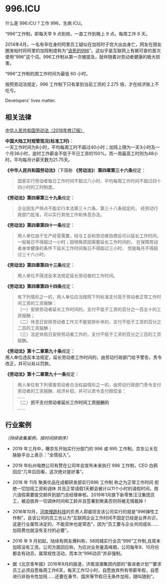996.ICU
===

什么是 996.ICU？工作 996，生病 ICU。

“996”工作制，即每天早 9 点到岗，一直工作到晚上 9 点。每周工作 6 天。

2014年4月，一名有孕在身的阿里员工疑似在加班时子宫大出血身亡，网友在朋友圈发帖时将阿里的加班制度称为“[该死的996](http://bbs.icxo.com/thread-386515-1-1.html)”。这似乎是互联网上有据可查的首次使用“996”这个词。996工作制从第一次被提及，就伴随着对劳动者健康的极大损害。

“996”工作制的周工作时间为最低 60 小时。

按照劳动法规定，996 工作制下只有拿到当前工资的 2.275 倍，才在经济账上不吃亏。

Developers' lives matter.

## 相关法律

[中华人民共和国劳动法（2018年修订版）](http://www.npc.gov.cn/npc/xinwen/2019-01/07/content_2070261.htm)

**中国大陆工时规管现况(标准工时)**：  
一天工作时间为8小时，平均每周工时不超过40小时；加班上限为一天3小时及一个月36小时，逾时工作薪金不低于平日工资的150%。而一周最高工时则为48小时。平均每月计薪天数为21.75天。  

**《中华人民共和国劳动法》**（下简称 **《劳动法》**）**第四章第三十六条**规定：  
> 国家实行劳动者每日工作时间不超过八小时、平均每周工作时间不超过四十四小时的工时制度。  

**《劳动法》第四章第三十九条**规定：  
> 企业因生产特点不能实行本法第三十六条、第三十八条规定的，
> 经劳动行政部门批准，可以实行其他工作和休息办法。  

**《劳动法》第四章第四十一条**规定：    
> 用人单位由于生产经营需要，经与工会和劳动者协商后可以延长工作时间，
> 一般每日不得超过一小时；因特殊原因需要延长工作时间的，
> 在保障劳动者身体健康的条件下延长工作时间每日不得超过三小时，
> 但是每月不得超过三十六小时。  

**《劳动法》第四章第四十三条**规定：  
> 用人单位不得违反本法规定延长劳动者的工作时间。  

**《劳动法》第四章第四十四条**规定：  
> 有下列情形之一的，用人单位应当按照下列标准支付高于劳动者正常工作时间工资的工资报酬：  
>   （一）安排劳动者延长工作时间的，支付不低于工资的百分之一百五十的工资报酬；  
>   （二）休息日安排劳动者工作又不能安排补休的，支付不低于工资的百分之二百的工资报酬；  
>   （三）法定休假日安排劳动者工作的，支付不低于工资的百分之三百的工资报酬。  

**《劳动法》第十二章第九十条**规定：  
用人单位违反本法规定，延长劳动者工作时间的，由劳动行政部门给予警告，责令改正，并可以处以罚款。    

**《劳动法》第十二章第九十一条**规定：  
> 用人单位有下列侵害劳动者合法权益情形之一的，由劳动行政部门责令支付劳动者的工资报酬、经济补偿，并可以责令支付赔偿金：  
>  ……  
>  （二）**拒不支付劳动者延长工作时间工资报酬的**  
>  ……

## 行业案例

*（持续收集案例，按时间排倒序）*

* 2019 年三月中，曝京东开始实行分部门的 996 或 995 工作制，京东公关在脉脉平台上表示：“全情投入”。

* 2019 年杭州电商公司有赞在公司年会宣布未来执行 996 工作制，CEO 白鸦回应“几年后回看，这次绝对是好事”。

* 2018 年 11月 聚美优品在成都研发部实行996 工作制 称之为正常工作时间 拒绝一切加班工资和调休 并且正常请假1天都会被计以11个小时的请假时间。周六请假需要提交邮件到部门总经理审核。2019年1月旗下新零售汪汪集团员工，被迫放弃一切调休时间和工龄并且签署到聚美否则将被无情裁掉！

* 2016年10月，[河南慢跑科技](http://china.cnr.cn/xwwgf/20161002/t20161002_523175376.shtml)的负责人郭威坦言该公司实行的就是“996弹性工作制”，且该公司的员工也认为“互联网企业工作时间不固定已经是业界共识，这是行业属性决定的，不能双休也是常态”，因为“员工要与企业共同成长……加班费也就没有支付的必要”。

* 2016 年 9 月初起，陆续有网友爆料称，58同城实行全员“996”工作制,且周末加班没有工资。公司方面回应称，为应对业务量高峰期，公司每年9、10月份都会有动员，属常规性活动，而本次“996动员”并非强制。

* 据《北京青年报》2016年9月的报道，济南浪潮集团内部的“奋进者计划”“要求员工必须自愿每周工作6天，每天工作12小时，自愿放弃所有带薪年假，自愿进行非指令性加班……还要在春节、国庆等节假日无条件加班，随叫随到”。
